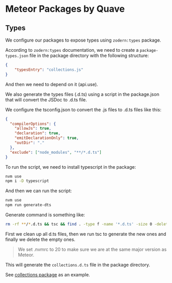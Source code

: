 # Meteor Packages by Quave

## Types

We configure our packages to expose types using `zodern:types` package.

According to `zodern:types` documentation, we need to create a `package-types.json` file in the package directory with the following structure:

```json
{
    "typesEntry": "collections.js"
}
```

And then we need to depend on it (api.use).

We also generate the types files (.d.ts) using a script in the package.json that will convert the JSDoc to .d.ts file.

We configure the tsconfig.json to convert the .js files to .d.ts files like this:

```json
{
  "compilerOptions": {
    "allowJs": true,
    "declaration": true,
    "emitDeclarationOnly": true,
    "outDir": "."
  },
  "exclude": ["node_modules", "**/*.d.ts"]
}
```

To run the script, we need to install typescript in the package:

```sh
nvm use
npm i -D typescript
```

And then we can run the script:

```sh
nvm use
npm run generate-dts
```

Generate command is something like:

```bash
rm -rf **/*.d.ts && tsc && find . -type f -name '*.d.ts' -size 0 -delete
```

First we clean up all d.ts files, then we run tsc to generate the new ones and finally we delete the empty ones.

> We set .nvmrc to 20 to make sure we are at the same major version as Meteor.

This will generate the `collections.d.ts` file in the package directory.

See [collections package](https://github.com/quavedev/meteor-packages/tree/main/collections) as an example.
